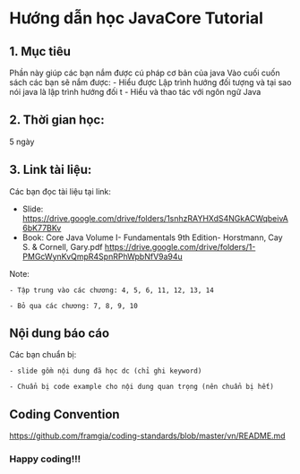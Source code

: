 # Hướng dẫn học JavaCore Tutorial

## 1. Mục tiêu
Phần này giúp các bạn nắm được cú pháp cơ bản của java
Vào cuối cuốn sách các bạn sẽ nắm được:
	- Hiểu được Lập trình hướng đối tượng và tại sao nói java là lập trình hướng đối t
	- Hiểu và thao tác với ngôn ngữ Java

## 2. Thời gian học:
5 ngày

## 3. Link tài liệu:
Các bạn đọc tài liệu tại link:
- Slide: https://drive.google.com/drive/folders/1snhzRAYHXdS4NGkACWqbeivA6bK77BKv
- Book: Core Java Volume I- Fundamentals 9th Edition- Horstmann, Cay S. & Cornell, Gary.pdf
https://drive.google.com/drive/folders/1-PMGcWynKvQmpR4SpnRPhWpbNfV9a94u

Note:

	- Tập trung vào các chương: 4, 5, 6, 11, 12, 13, 14

	- Bỏ qua các chương: 7, 8, 9, 10


## Nội dung báo cáo
Các bạn chuẩn bị:

	- slide gồm nội dung đã học dc (chỉ ghi keyword)

	- Chuẩn bị code example cho nội dung quan trọng (nên chuẩn bị hết)

## Coding Convention
https://github.com/framgia/coding-standards/blob/master/vn/README.md

### Happy coding!!!
